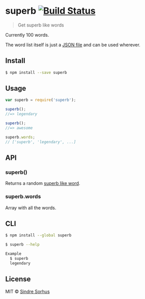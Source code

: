 # superb [![Build Status](https://travis-ci.org/sindresorhus/superb.svg?branch=master)](https://travis-ci.org/sindresorhus/superb)

> Get superb like words

Currently 100 words.

The word list itself is just a [JSON file](words.json) and can be used wherever.


## Install

```sh
$ npm install --save superb
```


## Usage

```js
var superb = require('superb');

superb();
//=> legendary

superb();
//=> awesome

superb.words;
// ['superb', 'legendary', ...]
```


## API

### superb()

Returns a random [superb like word](words.json).

### superb.words

Array with all the words.


## CLI

```sh
$ npm install --global superb
```

```sh
$ superb --help

Example
  $ superb
  legendary
```


## License

MIT © [Sindre Sorhus](http://sindresorhus.com)
